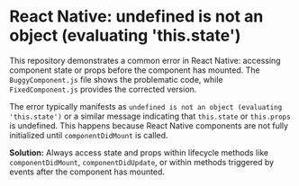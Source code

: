 # React Native: undefined is not an object (evaluating 'this.state')

This repository demonstrates a common error in React Native: accessing component state or props before the component has mounted.  The `BuggyComponent.js` file shows the problematic code, while `FixedComponent.js` provides the corrected version.

The error typically manifests as `undefined is not an object (evaluating 'this.state')` or a similar message indicating that `this.state` or `this.props` is undefined.  This happens because React Native components are not fully initialized until `componentDidMount` is called.

**Solution:** Always access state and props within lifecycle methods like `componentDidMount`, `componentDidUpdate`, or within methods triggered by events after the component has mounted.